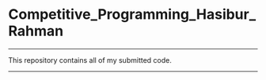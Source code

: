 # Competitive_Programming_Hasibur_Rahman
---

This repository contains all of my submitted code.

---

